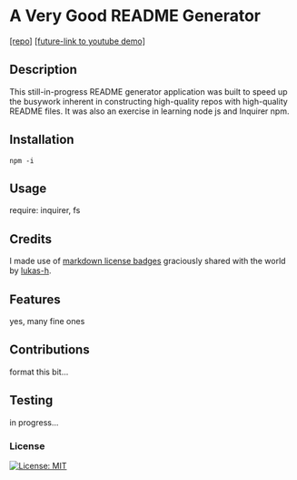 
# A Very Good README Generator
[[repo]](https://github.com/polysnacktyl/readme-generator/) [[future-link to youtube demo]](https://youtube.com/)

 

## Description
This still-in-progress README generator application was built to speed up the busywork inherent in constructing high-quality repos with high-quality README files. It was also an exercise in learning node js and Inquirer npm. 

## Installation 
```npm -i```

## Usage
require: inquirer, fs

## Credits 
I made use of [markdown license badges](https://gist.github.com/lukas-h/2a5d00690736b4c3a7ba#isc) graciously shared with the world by [lukas-h](https://gist.github.com/lukas-h). 

## Features
yes, many fine ones

## Contributions
format this bit...


## Testing
in progress...

### License
[![License: MIT](https://img.shields.io/badge/License-MIT-yellow.svg)](https://opensource.org/licenses/MIT)



